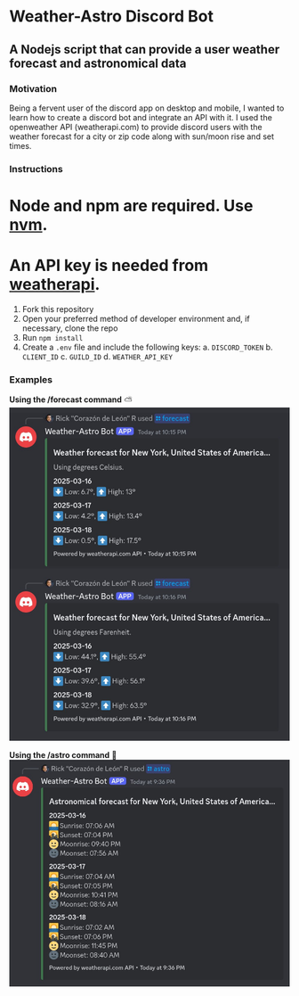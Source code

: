 # Weather-Astro Discord Bot
## A Nodejs script that can provide a user weather forecast and astronomical data


### Motivation

Being a fervent user of the discord app on desktop and mobile, I wanted to learn how to create a discord bot and integrate an API with it. I used the openweather API (weatherapi.com) to provide discord users with the weather forecast for a city or zip code along with sun/moon rise and set times.

### Instructions

# Node and npm are required. Use [nvm](https://github.com/nvm-sh/nvm).
# An API key is needed from [weatherapi](https://www.weatherapi.com/).


1. Fork this repository
2. Open your preferred method of developer environment and, if necessary, clone the repo
3. Run `npm install`
4. Create a `.env` file and include the following keys:
    a. `DISCORD_TOKEN`
    b. `CLIENT_ID`
    c. `GUILD_ID`
    d. `WEATHER_API_KEY`

### Examples

**Using the /forecast command** :partly_sunny:
![Forecast image](assets/forecast.png)

**Using the /astro command** :sunrise:
![Astronomical image](assets/astro.png)
